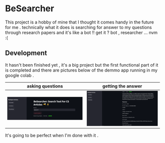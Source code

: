 # BeSearcher

This project  is a hobby of mine that I thought it comes handy in the future for me . technically what it does is searching for answer to my questions through research papers and it's like a bot !! get it ?
bot  , researcher ... nvm :(


## Development

It hasn't been finished yet  , it's a big project but the first functional part of it is completed and there are pictures below of the demmo app running in my google colab . 

asking questions           |  getting the answer 
:-------------------------:|:-------------------------:
![LMS](screenPages/Capture.PNG)  |  ![LMS](screenPages/Capture2.PNG)

It's going to be perfect when I'm done with it .


